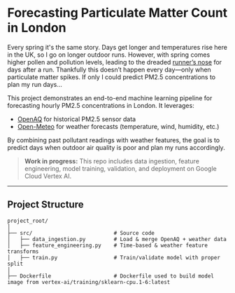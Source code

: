 # Forecasting Particulate Matter Count in London

Every spring it's the same story. Days get longer and temperatures rise here in the UK, so I go on longer outdoor runs. However, with spring comes higher pollen and pollution levels, leading to the dreaded [runner’s nose](https://www.emjreviews.com/respiratory/article/exercise-and-rhinitis-in-athletes/) for days after a run. Thankfully this doesn’t happen every day—only when particulate matter spikes. If only I could predict PM2.5 concentrations to plan my run days...

This project demonstrates an end-to-end machine learning pipeline for forecasting hourly PM2.5 concentrations in London.  It leverages:

* [OpenAQ](https://openaq.org/) for historical PM2.5 sensor data
* [Open-Meteo](https://open-meteo.com/) for weather forecasts (temperature, wind, humidity, etc.)

By combining past pollutant readings with weather features, the goal is to predict days when outdoor air quality is poor and plan my runs accordingly.

> **Work in progress:** This repo includes data ingestion, feature engineering, model training, validation, and deployment on Google Cloud Vertex AI.

---

## Project Structure

```
project_root/
│
├── src/                          # Source code
│   ├── data_ingestion.py         # Load & merge OpenAQ + weather data
│   ├── feature_engineering.py    # Time-based & weather feature transforms
│   ├── train.py                  # Train/validate model with proper split
│
├── Dockerfile                    # Dockerfile used to build model image from vertex-ai/training/sklearn-cpu.1-6:latest 
```